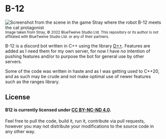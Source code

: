 # B-12
![Screenshot from the scene in the game Stray where the robot B-12 meets the cat protagonist](https://user-images.githubusercontent.com/809711/227605932-0683132c-7872-473b-99ef-9499dd08115e.jpg)
<sup>Image taken from Stray, © 2022 BlueTwelve Studio Ltd. This repository or its author is not affiliated with BlueTwelve Studio Ltd. or any of their partners.</sup>

B-12 is a discord bot written in C++ using the library [D++](https://github.com/brainboxdotcc/DPP). Features are added as I need them for my own server, for now I have no intention of pushing features and/or to purpose the bot for general use by other servers.

Some of the code was written in haste and as I was getting used to C++20, and as such may be crude and not make optimal use of newer features such as the ranges library.

## License
#### B12 is currently licensed under [CC BY-NC-ND 4.0](https://creativecommons.org/licenses/by-nc-nd/4.0/).

Feel free to pull the code, build it, run it, contribute via pull requests, however you may not distribute your modifications to the source code in any other way.
